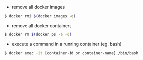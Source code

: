 * remove all docker images 
```bash
$ docker rmi $(docker images -q)
```
* remove all docker containers
```bash
$ docker rm $(docker ps -a -q)
```
* execute a command in a running container (eg. bash) 
```bash
$ docker exec -it [container-id or container-name] /bin/bash
```